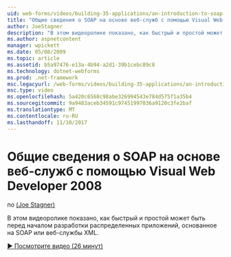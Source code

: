 ```yaml
---
uid: web-forms/videos/building-35-applications/an-introduction-to-soap-based-web-services-with-visual-web-developer-2008
title: "Общие сведения о SOAP на основе веб-служб с помощью Visual Web Developer 2008 | Документы Microsoft"
author: JoeStagner
description: "В этом видеоролике показано, как быстрый и простой может быть перед началом разработки распределенных приложений, основанное на SOAP или веб-службы XML."
ms.author: aspnetcontent
manager: wpickett
ms.date: 05/08/2009
ms.topic: article
ms.assetid: b5a97476-e13a-4b94-a2d1-39b1cebc89c8
ms.technology: dotnet-webforms
ms.prod: .net-framework
msc.legacyurl: /web-forms/videos/building-35-applications/an-introduction-to-soap-based-web-services-with-visual-web-developer-2008
msc.type: video
ms.openlocfilehash: 5a420c6568c98abe326994543e784d575f1a35b4
ms.sourcegitcommit: 9a9483aceb34591c97451997036a9120c3fe2baf
ms.translationtype: MT
ms.contentlocale: ru-RU
ms.lasthandoff: 11/10/2017
---
```

<a name="an-introduction-to-soap-based-web-services-with-visual-web-developer-2008"></a>Общие сведения о SOAP на основе веб-служб с помощью Visual Web Developer 2008
====================
по [(Joe Stagner)](https://github.com/JoeStagner)

В этом видеоролике показано, как быстрый и простой может быть перед началом разработки распределенных приложений, основанное на SOAP или веб-службы XML.

[&#9654; Посмотрите видео (26 минут)](https://channel9.msdn.com/Blogs/ASP-NET-Site-Videos/an-introduction-to-soap-based-web-services-with-visual-web-developer-2008)
